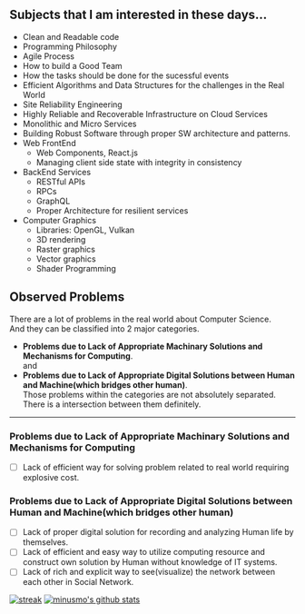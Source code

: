 ## Subjects that I am interested in these days...
- Clean and Readable code
- Programming Philosophy
- Agile Process
- How to build a Good Team
- How the tasks should be done for the sucessful events
- Efficient Algorithms and Data Structures for the challenges in the Real World
- Site Reliability Engineering
- Highly Reliable and Recoverable Infrastructure on Cloud Services
- Monolithic and Micro Services
- Building Robust Software through proper SW architecture and patterns.
- Web FrontEnd
  - Web Components, React.js
  - Managing client side state with integrity in consistency
- BackEnd Services
  - RESTful APIs
  - RPCs
  - GraphQL
  - Proper Architecture for resilient services
- Computer Graphics
  - Libraries: OpenGL, Vulkan
  - 3D rendering
  - Raster graphics
  - Vector graphics
  - Shader Programming

## Observed Problems
There are a lot of problems in the real world about Computer Science.  
And they can be classified into 2 major categories.  
- **Problems due to Lack of Appropriate Machinary Solutions and Mechanisms for Computing**.  
and 
- **Problems due to Lack of Appropriate Digital Solutions between Human and Machine(which bridges other human)**.   
Those problems within the categories are not absolutely separated.  
There is a intersection between them definitely.  
---
### Problems due to Lack of Appropriate Machinary Solutions and Mechanisms for Computing
- [ ] Lack of efficient way for solving problem related to real world requiring explosive cost.


### Problems due to Lack of Appropriate Digital Solutions between Human and Machine(which bridges other human)
- [ ] Lack of proper digital solution for recording and analyzing Human life by themselves.
- [ ] Lack of efficient and easy way to utilize computing resource and construct own solution by Human without knowledge of IT systems.
- [ ] Lack of rich and explicit way to see(visualize) the network between each other in Social Network.

[![streak](https://github-readme-streak-stats.herokuapp.com/?user=minusmo&theme=java-dark)](https://github.com/minusmo) 
[![minusmo's github stats](https://github-readme-stats.vercel.app/api?username=minusmo&show_icons=true&theme=codeSTACKr)](https://github.com/minusmo)  

